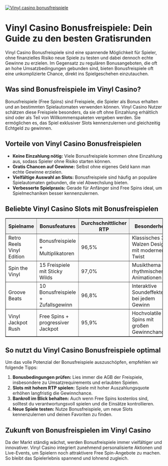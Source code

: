 [![Vinyl casino bonusfreispiele](https://123-caf.pages.dev/gitsignup.png)](https://vrmoo.ru/Bt82HjjY)

<h1>Vinyl Casino Bonusfreispiele: Dein Guide zu den besten Gratisrunden</h1> <p>Vinyl Casino Bonusfreispiele sind eine spannende Möglichkeit für Spieler, ohne finanzielles Risiko neue Spiele zu testen und dabei dennoch echte Gewinne zu erzielen. Im Gegensatz zu regulären Bonusangeboten, die oft an hohe Umsatzbedingungen gebunden sind, bieten Bonusfreispiele oft eine unkomplizierte Chance, direkt ins Spielgeschehen einzutauchen.</p>  <h2>Was sind Bonusfreispiele im Vinyl Casino?</h2> <p>Bonusfreispiele (Free Spins) sind Freispiele, die Spieler als Bonus erhalten und an bestimmten Spielautomaten verwenden können. Vinyl Casino Nutzer schätzen diese Freispiele besonders, da sie oft ohne Einzahlung erhältlich sind oder als Teil von Willkommenspaketen vergeben werden. Sie ermöglichen es, das Spiel exklusiver Slots kennenzulernen und gleichzeitig Echtgeld zu gewinnen.</p>  <h2>Vorteile von Vinyl Casino Bonusfreispielen</h2> <ul>   <li><strong>Keine Einzahlung nötig:</strong> Viele Bonusfreispiele kommen ohne Einzahlung aus, sodass Spieler ohne Risiko starten können.</li>   <li><strong>Gratis Chancen auf Gewinne:</strong> Selbst ohne eigenes Geld kann man echte Gewinne erzielen.</li>   <li><strong>Vielfältige Auswahl an Slots:</strong> Bonusfreispiele sind häufig an populäre Spielautomaten gebunden, die viel Abwechslung bieten.</li>   <li><strong>Verbesserte Spielpraxis:</strong> Gerade für Anfänger sind Free Spins ideal, um Spielmechaniken besser kennenzulernen.</li> </ul>  <h2>Beliebte Vinyl Casino Slots mit Bonusfreispielen</h2> <table border="1" cellpadding="6" cellspacing="0" style="border-collapse: collapse; width: 100%;">   <thead>     <tr style="background-color: #f2f2f2;">       <th>Spielname</th>       <th>Bonusfeatures</th>       <th>Durchschnittlicher RTP</th>       <th>Besonderheit</th>     </tr>   </thead>   <tbody>     <tr>       <td>Retro Reels Vinyl Edition</td>       <td>Bonusfreispiele + Multiplikatoren</td>       <td>96,5%</td>       <td>Klassisches 3-Walzen Design mit modernem Twist</td>     </tr>     <tr>       <td>Spin the Vinyl</td>       <td>15 Freispiele mit Sticky Wilds</td>       <td>97,0%</td>       <td>Musikthema mit rhythmischen Animationen</td>     </tr>     <tr>       <td>Groove Beats</td>       <td>10 Bonusfreispiele + Zufallsgewinn</td>       <td>96,8%</td>       <td>Interaktive Soundeffekte bei jedem Gewinn</td>     </tr>     <tr>       <td>Vinyl Jackpot Rush</td>       <td>Free Spins + progressiver Jackpot</td>       <td>95,9%</td>       <td>Hochvolatile Spins mit großen Gewinnchancen</td>     </tr>   </tbody> </table>  <h2>So nutzt du Vinyl Casino Bonusfreispiele optimal</h2> <p>Um das volle Potenzial der Bonusfreispiele auszuschöpfen, empfehlen wir folgende Tipps:</p> <ol>   <li><strong>Bonusbedingungen prüfen:</strong> Lies immer die AGB der Freispiele, insbesondere zu Umsatzrequirements und erlaubten Spielen.</li>   <li><strong>Slots mit hohem RTP spielen:</strong> Spiele mit hoher Auszahlungsquote erhöhen langfristig die Gewinnchance.</li>   <li><strong>Bankroll im Blick behalten:</strong> Auch wenn Free Spins kostenlos sind, solltest du verantwortungsvoll spielen und die Einsätze kontrollieren.</li>   <li><strong>Neue Spiele testen:</strong> Nutze Bonusfreispiele, um neue Slots kennenzulernen und deinen Favoriten zu finden.</li> </ol>  <h2>Zukunft von Bonusfreispielen im Vinyl Casino</h2> <p>Da der Markt ständig wächst, werden Bonusfreispiele immer vielfältiger und innovativer. Vinyl Casino integriert zunehmend personalisierte Aktionen und Live-Events, um Spielern noch attraktivere Free Spin-Angebote zu machen. So bleibt das Spielerlebnis spannend und lohnend zugleich.</p>